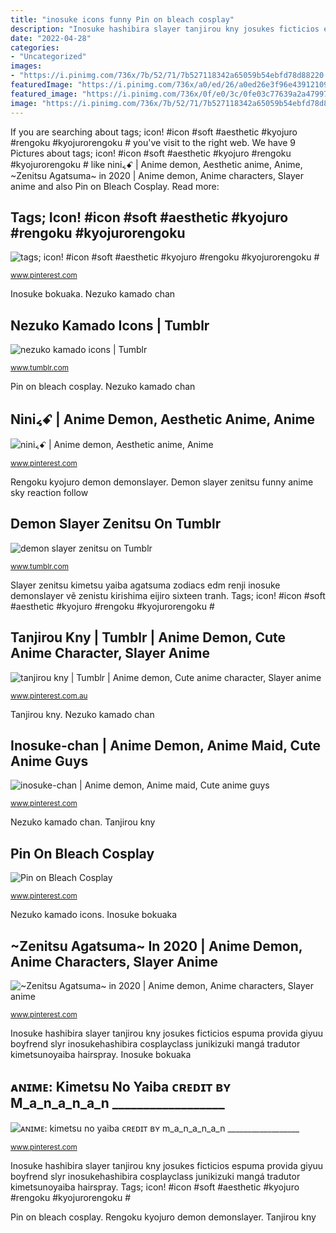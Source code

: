 ```yaml
---
title: "inosuke icons funny Pin on bleach cosplay"
description: "Inosuke hashibira slayer tanjirou kny josukes ficticios espuma provida giyuu boyfrend slyr inosukehashibira cosplayclass junikizuki mangá tradutor kimetsunoyaiba hairspray"
date: "2022-04-28"
categories:
- "Uncategorized"
images:
- "https://i.pinimg.com/736x/7b/52/71/7b527118342a65059b54ebfd78d88220.jpg"
featuredImage: "https://i.pinimg.com/736x/a0/ed/26/a0ed26e3f96e439121094480c6fd0867.jpg"
featured_image: "https://i.pinimg.com/736x/0f/e0/3c/0fe03c77639a2a479971f6a46cb5f230.jpg"
image: "https://i.pinimg.com/736x/7b/52/71/7b527118342a65059b54ebfd78d88220.jpg"
---
```


If you are searching about tags; icon! #icon #soft #aesthetic #kyojuro #rengoku #kyojurorengoku # you've visit to the right web. We have 9 Pictures about tags; icon! #icon #soft #aesthetic #kyojuro #rengoku #kyojurorengoku # like nini៹ꗃ‬ | Anime demon, Aesthetic anime, Anime, ~Zenitsu Agatsuma~ in 2020 | Anime demon, Anime characters, Slayer anime and also Pin on Bleach Cosplay. Read more:

## Tags; Icon! #icon #soft #aesthetic #kyojuro #rengoku #kyojurorengoku #

![tags; icon! #icon #soft #aesthetic #kyojuro #rengoku #kyojurorengoku #](https://i.pinimg.com/736x/a0/ed/26/a0ed26e3f96e439121094480c6fd0867.jpg "Pin on bleach cosplay")

<small>www.pinterest.com</small>

Inosuke bokuaka. Nezuko kamado chan

## Nezuko Kamado Icons | Tumblr

![nezuko kamado icons | Tumblr](https://66.media.tumblr.com/36cfa87720d0e4f3508b46607886639a/69cfde2065a22621-c5/s640x960/3b1dac9fe91e6f4732770aa8e2484c89d715cd47.jpg "Inosuke hashibira slayer tanjirou kny josukes ficticios espuma provida giyuu boyfrend slyr inosukehashibira cosplayclass junikizuki mangá tradutor kimetsunoyaiba hairspray")

<small>www.tumblr.com</small>

Pin on bleach cosplay. Nezuko kamado chan

## Nini៹ꗃ‬ | Anime Demon, Aesthetic Anime, Anime

![nini៹ꗃ‬ | Anime demon, Aesthetic anime, Anime](https://i.pinimg.com/originals/a2/ce/88/a2ce8856778daece42e92c155b49d1fa.jpg "ᴀɴɪᴍᴇ: kimetsu no yaiba ᴄʀᴇᴅɪᴛ ʙʏ m_a_n_a_n_a_n __________________")

<small>www.pinterest.com</small>

Rengoku kyojuro demon demonslayer. Demon slayer zenitsu funny anime sky reaction follow

## Demon Slayer Zenitsu On Tumblr

![demon slayer zenitsu on Tumblr](https://66.media.tumblr.com/3cea707d3198599208dbcffda3494fb6/57bb4e32e0e4d5db-29/s640x960/ef192ba9f29f88b920aea2df2862265ef0b47af1.jpg "Tanjirou kny")

<small>www.tumblr.com</small>

Slayer zenitsu kimetsu yaiba agatsuma zodiacs edm renji inosuke demonslayer vẽ zenistu kirishima eijiro sixteen tranh. Tags; icon! #icon #soft #aesthetic #kyojuro #rengoku #kyojurorengoku #

## Tanjirou Kny | Tumblr | Anime Demon, Cute Anime Character, Slayer Anime

![tanjirou kny | Tumblr | Anime demon, Cute anime character, Slayer anime](https://i.pinimg.com/736x/6e/fc/18/6efc1847154f3b94292482814a84a797.jpg "~zenitsu agatsuma~ in 2020")

<small>www.pinterest.com.au</small>

Tanjirou kny. Nezuko kamado chan

## Inosuke-chan | Anime Demon, Anime Maid, Cute Anime Guys

![inosuke-chan | Anime demon, Anime maid, Cute anime guys](https://i.pinimg.com/736x/7b/52/71/7b527118342a65059b54ebfd78d88220.jpg "ᴀɴɪᴍᴇ: kimetsu no yaiba ᴄʀᴇᴅɪᴛ ʙʏ m_a_n_a_n_a_n __________________")

<small>www.pinterest.com</small>

Nezuko kamado chan. Tanjirou kny

## Pin On Bleach Cosplay

![Pin on Bleach Cosplay](https://i.pinimg.com/736x/71/da/c3/71dac3d0c43ddca378a209a3ee4a991e--bleach-cosplay-cosplay-anime.jpg "Nezuko kamado icons")

<small>www.pinterest.com</small>

Nezuko kamado icons. Inosuke bokuaka

## ~Zenitsu Agatsuma~ In 2020 | Anime Demon, Anime Characters, Slayer Anime

![~Zenitsu Agatsuma~ in 2020 | Anime demon, Anime characters, Slayer anime](https://i.pinimg.com/736x/0f/e0/3c/0fe03c77639a2a479971f6a46cb5f230.jpg "Rengoku kyojuro demon demonslayer")

<small>www.pinterest.com</small>

Inosuke hashibira slayer tanjirou kny josukes ficticios espuma provida giyuu boyfrend slyr inosukehashibira cosplayclass junikizuki mangá tradutor kimetsunoyaiba hairspray. Inosuke bokuaka

## ᴀɴɪᴍᴇ: Kimetsu No Yaiba ᴄʀᴇᴅɪᴛ ʙʏ M_a_n_a_n_a_n __________________

![ᴀɴɪᴍᴇ: kimetsu no yaiba ᴄʀᴇᴅɪᴛ ʙʏ m_a_n_a_n_a_n __________________](https://i.pinimg.com/736x/f5/b4/06/f5b406193ad522329a9acbd0c597c77f.jpg "Demon slayer zenitsu on tumblr")

<small>www.pinterest.com</small>

Inosuke hashibira slayer tanjirou kny josukes ficticios espuma provida giyuu boyfrend slyr inosukehashibira cosplayclass junikizuki mangá tradutor kimetsunoyaiba hairspray. Tags; icon! #icon #soft #aesthetic #kyojuro #rengoku #kyojurorengoku #

Pin on bleach cosplay. Rengoku kyojuro demon demonslayer. Tanjirou kny
